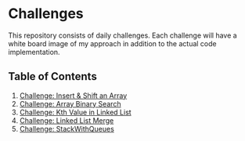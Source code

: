 # Challenges

This repository consists of daily challenges. Each challenge will have 
a white board image of my approach in addition to the actual code implementation.  

## Table of Contents

1.  [Challenge: Insert & Shift an Array](../Challenges/ArrayInsert)
2.  [Challenge: Array Binary Search](../Challenges/BinarySearch)
3.  [Challenge: Kth Value in Linked List](../Challenges/KthFromEnd/ll_kth_from_end)
4.  [Challenge: Linked List Merge](../Challenges/LLMerge/ll_merge)
5.  [Challenge: StackWithQueues](../Challenges/StacksWithQueues/stacks_with_queues)

